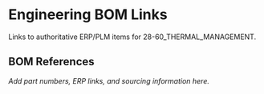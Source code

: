 # Engineering BOM Links

Links to authoritative ERP/PLM items for 28-60_THERMAL_MANAGEMENT.

## BOM References

*Add part numbers, ERP links, and sourcing information here.*
